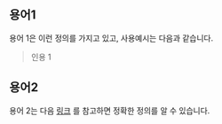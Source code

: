 ## 용어1
용어 1은 이런 정의를 가지고 있고, 사용예시는 다음과 같습니다.
> 인용 1
## 용어2
용어 2는 다음 [링크](https://ko.dict.naver.com/#/entry/koko/e459686a6afb4e7a803a08d3f9fac1ac) 를 참고하면 정확한 정의를 알 수 있습니다.